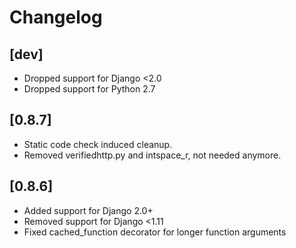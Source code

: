 # Changelog

## [dev]
- Dropped support for Django <2.0
- Dropped support for Python 2.7

## [0.8.7]
- Static code check induced cleanup.
- Removed verifiedhttp.py and intspace_r, not needed anymore.


## [0.8.6]
- Added support for Django 2.0+
- Removed support for Django <1.11
- Fixed cached_function decorator for longer function arguments
